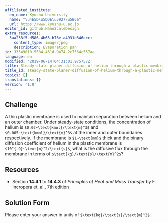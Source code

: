 ```yaml
---
affiliated_institute:
  en_name: Kyushu University
  name: "\u4E5D\u5DDE\u5927\u5B66"
  url: https://www.kyushu-u.ac.jp
editor_id: github.NanoScaleDesign
extra_resources:
  3aa238f5-d586-4b63-b76e-a4931e346ecc:
    content_type: image/jpeg
    description: Evaporation pan
id: 33349010-5584-431d-9474-2c7564c557aa
language: en
modified: '2019-06-14T04:31:01.975757Z'
title: Steady-state planer diffusion of helium through a plastic membrane in kg/s/m^2
title_id: steady-state-planer-diffusion-of-helium-through-a-plastic-membrane-in-kgsm2
topics: []
translations: {}
version: '1.0'
---
```


## Challenge
A thin plastic membrane is used to maintain separation between helium and an outer chamber. Under steady-state conditions, the concentration of helium is `$0.02~\text{kmol}/\text{m}^3$` and `$0.005~\text{kmol}/\text{m}^3$` at the inner and outer boundaries respectively. If the membrane is `$1~\text{mm}$` thick and the binary diffusion coefficient of helium in the plastic membrane is `$10^{-9}~\text{m}^2/\text{s}$`, what is the diffusive flux through the membrane in terms of `$\text{kg}/\text{s}/\text{m}^2$`?


## Resources
- Section **14.4.1** to **14.4.3** of *Principles of Heat and Mass Transfer* by F. Incropera et. al., 7th edition


## Solution Form
Please enter your answer in units of `$\text{kg}/\text{s}/\text{m}^2$`.
